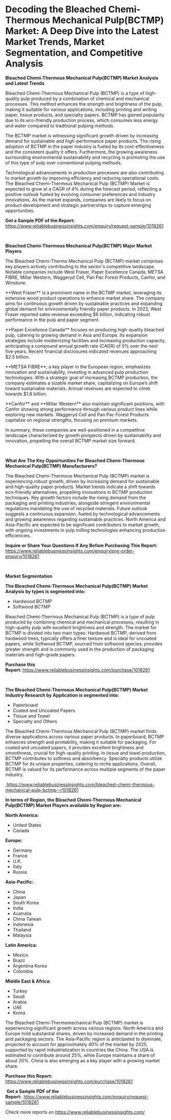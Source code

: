 <p><h1>Decoding the Bleached Chemi-Thermous Mechanical Pulp(BCTMP) Market: A Deep Dive into the Latest Market Trends, Market Segmentation, and Competitive Analysis</h1></p><p><strong>Bleached Chemi-Thermous Mechanical Pulp(BCTMP) Market Analysis and Latest Trends</strong></p>
<p><p>Bleached Chemi-Thermous Mechanical Pulp (BCTMP) is a type of high-quality pulp produced by a combination of chemical and mechanical processes. This method enhances the strength and brightness of the pulp, making it suitable for various applications, including printing and writing paper, tissue products, and specialty papers. BCTMP has gained popularity due to its eco-friendly production process, which consumes less energy and water compared to traditional pulping methods.</p><p>The BCTMP market is witnessing significant growth driven by increasing demand for sustainable and high-performance paper products. The rising adoption of BCTMP in the paper industry is fueled by its cost-effectiveness and the consistent quality it offers. Furthermore, the growing awareness surrounding environmental sustainability and recycling is promoting the use of this type of pulp over conventional pulping methods.</p><p>Technological advancements in production processes are also contributing to market growth by improving efficiency and reducing operational costs. The Bleached Chemi-Thermous Mechanical Pulp (BCTMP) Market is expected to grow at a CAGR of 4% during the forecast period, reflecting a positive outlook fueled by evolving consumer preferences and industry innovations. As the market expands, companies are likely to focus on product development and strategic partnerships to capture emerging opportunities.</p></p>
<p><strong>Get a Sample PDF of the Report:&nbsp;</strong> <a href="https://www.reliablebusinessinsights.com/enquiry/request-sample/1018261?utm_campaign=2318&utm_medium=2&utm_source=Github&utm_content=ia&utm_term=21032025&utm_id=bleached-chemi-thermous-mechanical-pulpbctmp">https://www.reliablebusinessinsights.com/enquiry/request-sample/1018261</a></p>
<p>&nbsp;</p>
<p><strong>Bleached Chemi-Thermous Mechanical Pulp(BCTMP) Major Market Players</strong></p>
<p><p>The Bleached Chemi-Thermo Mechanical Pulp (BCTMP) market comprises key players actively contributing to the sector's competitive landscape. Notable companies include West Fraser, Paper Excellence Canada, METSA FIBRE, Millar Western, Waggeryd Cell, Pan Pac Forest Products, Canfor, and Winstone.</p><p>**West Fraser** is a prominent name in the BCTMP market, leveraging its extensive wood product operations to enhance market share. The company aims for continuous growth driven by sustainable practices and expanding global demand for environmentally friendly paper products. In 2022, West Fraser reported sales revenue exceeding $6 billion, indicating robust performance in the pulp and paper segment.</p><p>**Paper Excellence Canada** focuses on producing high-quality bleached pulp, catering to growing demand in Asia and Europe. Its expansion strategies include modernizing facilities and increasing production capacity, anticipating a compound annual growth rate (CAGR) of 5% over the next five years. Recent financial disclosures indicated revenues approaching $2.5 billion.</p><p>**METSA FIBRE**, a key player in the European region, emphasizes innovation and sustainability, investing in advanced pulp production technologies. With a strategic goal of increasing BCTMP production, the company estimates a sizable market share, capitalizing on Europe’s shift toward sustainable materials. Annual revenues are expected to climb towards $1.8 billion.</p><p>**Canfor** and **Millar Western** also maintain significant positions, with Canfor showing strong performance through various product lines while exploring new markets. Waggeryd Cell and Pan Pac Forest Products capitalize on regional strengths, focusing on premium markets.</p><p>In summary, these companies are well-positioned in a competitive landscape characterized by growth prospects driven by sustainability and innovation, propelling the overall BCTMP market size forward.</p></p>
<p>&nbsp;</p>
<p><strong>What Are The Key Opportunities For Bleached Chemi-Thermous Mechanical Pulp(BCTMP) Manufacturers?</strong></p>
<p><p>The Bleached Chemi-Thermous Mechanical Pulp (BCTMP) market is experiencing robust growth, driven by increasing demand for sustainable and high-quality paper products. Market trends indicate a shift towards eco-friendly alternatives, propelling innovations in BCTMP production techniques. Key growth factors include the rising demand from the packaging and printing industries, alongside stringent environmental regulations mandating the use of recycled materials. Future outlook suggests a continuous expansion, fueled by technological advancements and growing awareness regarding sustainable practices. North America and Asia-Pacific are expected to be significant contributors to market growth, with ongoing investments in pulp milling technologies enhancing production efficiencies.</p></p>
<p><strong>Inquire or Share Your Questions If Any Before Purchasing This Report:</strong> <a href="https://www.reliablebusinessinsights.com/enquiry/pre-order-enquiry/1018261?utm_campaign=2318&utm_medium=2&utm_source=Github&utm_content=ia&utm_term=21032025&utm_id=bleached-chemi-thermous-mechanical-pulpbctmp">https://www.reliablebusinessinsights.com/enquiry/pre-order-enquiry/1018261</a></p>
<p>&nbsp;</p>
<p><strong>Market Segmentation</strong></p>
<p><strong>The Bleached Chemi-Thermous Mechanical Pulp(BCTMP) Market Analysis by types is segmented into:</strong></p>
<p><ul><li>Hardwood BCTMP</li><li>Softwood BCTMP</li></ul></p>
<p><p>Bleached Chemi-Thermous Mechanical Pulp (BCTMP) is a type of pulp produced by combining chemical and mechanical processes, resulting in high-quality pulp with excellent brightness and strength. The market for BCTMP is divided into two main types: Hardwood BCTMP, derived from hardwood trees, typically offers a finer texture and is ideal for uncoated papers, while Softwood BCTMP, sourced from softwood species, provides greater strength and is commonly used in the production of packaging materials and high-grade papers.</p></p>
<p><strong>Purchase this Report:&nbsp;</strong><a href="https://www.reliablebusinessinsights.com/purchase/1018261?utm_campaign=2318&utm_medium=2&utm_source=Github&utm_content=ia&utm_term=21032025&utm_id=bleached-chemi-thermous-mechanical-pulpbctmp">https://www.reliablebusinessinsights.com/purchase/1018261</a></p>
<p>&nbsp;</p>
<p><strong>The Bleached Chemi-Thermous Mechanical Pulp(BCTMP) Market Industry Research by Application is segmented into:</strong></p>
<p><ul><li>Paperboard</li><li>Coated and Uncoated Papers</li><li>Tissue and Towel</li><li>Specialty and Others</li></ul></p>
<p><p>The Bleached Chemi-Thermous Mechanical Pulp (BCTMP) market finds diverse applications across various paper products. In paperboard, BCTMP enhances strength and printability, making it suitable for packaging. For coated and uncoated papers, it provides excellent brightness and smoothness, crucial for high-quality printing. In tissue and towel production, BCTMP contributes to softness and absorbency. Specialty products utilize BCTMP for its unique properties, catering to niche applications. Overall, BCTMP is valued for its performance across multiple segments of the paper industry.</p></p>
<p><a href="https://www.reliablebusinessinsights.com/bleached-chemi-thermous-mechanical-pulp-bctmp--r1018261?utm_campaign=2318&utm_medium=2&utm_source=Github&utm_content=ia&utm_term=21032025&utm_id=bleached-chemi-thermous-mechanical-pulpbctmp">&nbsp;https://www.reliablebusinessinsights.com/bleached-chemi-thermous-mechanical-pulp-bctmp--r1018261</a></p>
<p><strong>In terms of Region, the Bleached Chemi-Thermous Mechanical Pulp(BCTMP) Market Players available by Region are:</strong></p>
<p>
    <p> <strong> North America: </strong>
        <ul>
            <li>United States</li>
            <li>Canada</li>
        </ul>
        </p> 
    <p> <strong> Europe: </strong>
        <ul>
            <li>Germany</li>
            <li>France</li>
            <li>U.K.</li>
            <li>Italy</li>
            <li>Russia</li>
        </ul>
        </p> 
    <p> <strong> Asia-Pacific: </strong>
        <ul>
            <li>China</li>
            <li>Japan</li>
            <li>South Korea</li>
            <li>India</li>
            <li>Australia</li>
            <li>China Taiwan</li>
            <li>Indonesia</li>
            <li>Thailand</li>
            <li>Malaysia</li>
        </ul>
        </p> 
    <p> <strong> Latin America: </strong>
        <ul>
            <li>Mexico</li>
            <li>Brazil</li>
            <li>Argentina Korea</li>
            <li>Colombia</li>
        </ul>
        </p> 
    <p> <strong> Middle East & Africa: </strong>
        <ul>
            <li>Turkey</li>
            <li>Saudi</li>
            <li>Arabia</li>
            <li>UAE</li>
            <li>Korea</li>
        </ul>
    </p>
    </p>
<p><p>The Bleached Chemi-Thermomechanical Pulp (BCTMP) market is experiencing significant growth across various regions. North America and Europe hold substantial shares, driven by increased demand in the printing and packaging sectors. The Asia-Pacific region is anticipated to dominate, projected to account for approximately 40% of the market by 2025, supported by rapid industrialization in countries like China. The USA is estimated to contribute around 25%, while Europe maintains a share of about 20%. China is also emerging as a key player with a growing market share.</p></p>
<p><strong>Purchase this Report: </strong><a href="https://www.reliablebusinessinsights.com/purchase/1018261?utm_campaign=2318&utm_medium=2&utm_source=Github&utm_content=ia&utm_term=21032025&utm_id=bleached-chemi-thermous-mechanical-pulpbctmp">https://www.reliablebusinessinsights.com/purchase/1018261</a></p>
<p>&nbsp;<strong>Get a Sample PDF of the Report:&nbsp;&nbsp;</strong><a href="https://www.reliablebusinessinsights.com/enquiry/request-sample/1018261?utm_campaign=2318&utm_medium=2&utm_source=Github&utm_content=ia&utm_term=21032025&utm_id=bleached-chemi-thermous-mechanical-pulpbctmp">https://www.reliablebusinessinsights.com/enquiry/request-sample/1018261</a></p>
<p><strong></strong></p>
<p>Check more reports on <a href="https://www.reliablebusinessinsights.com/?utm_campaign=2318&utm_medium=2&utm_source=Github&utm_content=ia&utm_term=21032025&utm_id=bleached-chemi-thermous-mechanical-pulpbctmp">https://www.reliablebusinessinsights.com/</a></p>